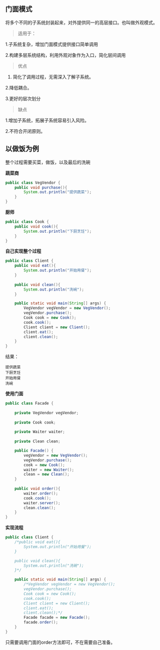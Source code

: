 ## 门面模式
将多个不同的子系统封装起来，对外提供同一的高层接口。也叫做外观模式。

>适用于：

1.子系统复杂，增加门面模式提供接口简单调用

2.构建多层系统结构，利用外观对象作为入口，简化层间调用

> 优点

1. 简化了调用过程，无需深入了解子系统。

2.降低耦合。

3.更好的层次划分

> 缺点

1.增加子系统，拓展子系统容易引入风险。

2.不符合开闭原则。

## 以做饭为例

整个过程需要买菜，做饭，以及最后的洗碗

**蔬菜商**
```java
public class VegVendor {
    public void purchase(){
        System.out.println("提供蔬菜");
    }
}
```
**厨师**
```java
public class Cook {
    public void cook(){
        System.out.println("下厨烹饪");
    }
}
```
**自己实现整个过程**
```java
public class Client {
    public void eat(){
        System.out.println("开始用餐");
    }
    
    public void clean(){
        System.out.println("洗碗");
    }

    public static void main(String[] args) {
        VegVendor vegVendor = new VegVendor();
        vegVendor.purchase();
        Cook cook = new Cook();
        cook.cook();
        Client client = new Client();
        client.eat();
        client.clean();
    }
}
```
结果：
```shell
提供蔬菜
下厨烹饪
开始用餐
洗碗
```
**使用门面**
```java
public class Facade {
    
    private VegVendor vegVendor;
    
    private Cook cook;
    
    private Waiter waiter;
    
    private Clean clean;

    public Facade() {
        vegVendor = new VegVendor();
        vegVendor.purchase();
        cook = new Cook();
        waiter = new Waiter();
        clean = new Clean();
    }
    
    public void order(){
        waiter.order();
        cook.cook();
        waiter.server();
        clean.clean();
    }
}
```
**实现流程**
```java
public class Client {
    /*public void eat(){
        System.out.println("开始用餐");
    }

    public void clean(){
        System.out.println("洗碗");
    }*/

    public static void main(String[] args) {
        /*VegVendor vegVendor = new VegVendor();
        vegVendor.purchase();
        Cook cook = new Cook();
        cook.cook();
        Client client = new Client();
        client.eat();
        client.clean();*/
        Facade facade = new Facade();
        facade.order();
    }
}
```
只需要调用门面的order方法即可，不在需要自己准备。

